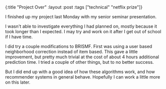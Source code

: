 {:title "Project Over"
 :layout :post
 :tags ["technical" "netflix prize"]}

I finished up my project last Monday with my senior seminar presentation.

I wasn't able to investigate everything I had planned on, mostly because it took longer than I expected. I may try and work on it after I get out of school if I have time.

I did try a couple modifications to BRISMF. First was using a user based neighborhood correction instead of item based. This gave a little improvement, but pretty much trivial at the cost of about 4 hours additional prediction time. I tried a couple of other things, but to no better success.

But I did end up with a good idea of how these algorithms work, and how recommender systems in general behave. Hopefully I can work a little more on this later.
